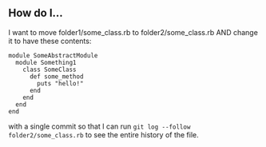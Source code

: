 ## How do I... ##

I want to move folder1/some_class.rb to folder2/some_class.rb AND change it to have these contents:

```
module SomeAbstractModule
  module Something1
    class SomeClass
      def some_method
        puts "hello!"
      end
    end
  end
end
```

with a single commit so that I can run `git log --follow folder2/some_class.rb` to see the entire history of the file.
